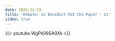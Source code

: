 ```yaml
---
date: 2024-12-19
title: 'Debate: Is Benedict XVI the Pope? - 11'
video: true
---
```



{{< youtube WgPk99SA0Xk >}}
